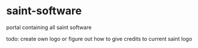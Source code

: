 # saint-software

portal containing all saint software

todo: create own logo or figure out how to give credits to current saint logo
